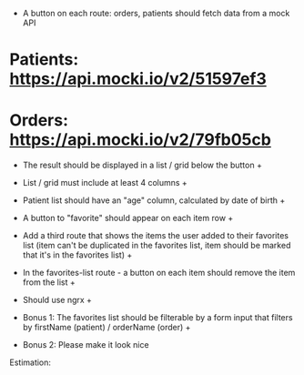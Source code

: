 - A button on each route: orders, patients should fetch data from a mock API

# Patients: https://api.mocki.io/v2/51597ef3
# Orders: https://api.mocki.io/v2/79fb05cb

- The result should be displayed in a list / grid below the button +
- List / grid must include at least 4 columns +
- Patient list should have an "age" column, calculated by date of birth +
- A button to "favorite" should appear on each item row +
- Add a third route that shows the items the user added to their favorites list
  (item can't be duplicated in the favorites list, item should be marked 
  that it's in the favorites list) +
- In the favorites-list route - a button on each item should remove the item from the list +
- Should use ngrx +

- Bonus 1: The favorites list should be filterable by a form input that filters
  by firstName (patient) / orderName (order) +
- Bonus 2: Please make it look nice

Estimation: 
